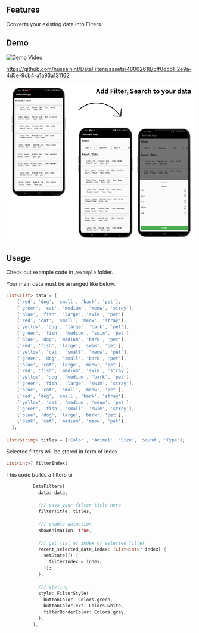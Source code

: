 <!--
This README describes the package. If you publish this package to pub.dev,
this README's contents appear on the landing page for your package.

For information about how to write a good package README, see the guide for
[writing package pages](https://dart.dev/guides/libraries/writing-package-pages).

For general information about developing packages, see the Dart guide for
[creating packages](https://dart.dev/guides/libraries/create-library-packages)
and the Flutter guide for
[developing packages and plugins](https://flutter.dev/developing-packages).
-->



## Features

Converts your existing data into Filters.
 
## Demo

![Demo Video](https://github.com/hussainint/DataFilters/assets/48062618/5ff0dcb1-2e9a-4d5e-9cb4-a1a93a131162)

https://github.com/hussainint/DataFilters/assets/48062618/5ff0dcb1-2e9a-4d5e-9cb4-a1a93a131162



![Screenshot](./promo.jpg)
## Usage

Check out example code in `/example` folder.


Your main data must be arranged like below.

```dart
List<List> data = [
    ['red', 'dog', 'small', 'bark', 'pet'],
    ['green', 'cat', 'medium', 'meow', 'stray'],
    ['blue', 'fish', 'large', 'swim', 'pet'],
    ['red', 'cat', 'small', 'meow', 'stray'],
    ['yellow', 'dog', 'large', 'bark', 'pet'],
    ['green', 'fish', 'medium', 'swim', 'pet'],
    ['blue', 'dog', 'medium', 'bark', 'pet'],
    ['red', 'fish', 'large', 'swim', 'pet'],
    ['yellow', 'cat', 'small', 'meow', 'pet'],
    ['green', 'dog', 'small', 'bark', 'pet'],
    ['blue', 'cat', 'large', 'meow', 'pet'],
    ['red', 'fish', 'medium', 'swim', 'stray'],
    ['yellow', 'dog', 'medium', 'bark', 'pet'],
    ['green', 'fish', 'large', 'swim', 'stray'],
    ['blue', 'cat', 'small', 'meow', 'pet'],
    ['red', 'dog', 'small', 'bark', 'stray'],
    ['yellow', 'cat', 'medium', 'meow', 'pet'],
    ['green', 'fish', 'small', 'swim', 'stray'],
    ['blue', 'dog', 'large', 'bark', 'pet'],
    ['pink', 'cat', 'medium', 'meow', 'pet'],
  ];

List<String> titles = ['Color', 'Animal', 'Size', 'Sound', 'Type'];


```
Selected filters will be stored in form of index
```dart
List<int>? filterIndex;
```

This code builds a filters ui
```dart
          DataFilters(
            data: data,

            /// pass your filter title here
            filterTitle: titles,

            /// enable animation
            showAnimation: true,

            /// get list of index of selected filter
            recent_selected_data_index: (List<int>? index) {
              setState(() {
                filterIndex = index;
              });
            },

            /// styling
            style: FilterStyle(
              buttonColor: Colors.green,
              buttonColorText: Colors.white,
              filterBorderColor: Colors.grey,
            ),
          ),
```
